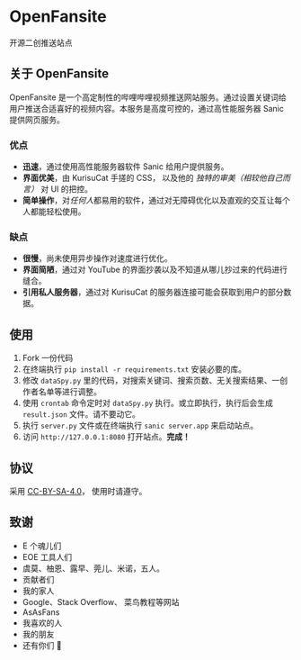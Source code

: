 # OpenFansite

开源二创推送站点

## 关于 OpenFansite

OpenFansite 是一个高定制性的哔哩哔哩视频推送网站服务。通过设置关键词给用户推送合适喜好的视频内容。本服务是高度可控的，通过高性能服务器 Sanic 提供网页服务。

### 优点

- **迅速**，通过使用高性能服务器软件 Sanic 给用户提供服务。
- **界面优美**，由 KurisuCat 手搓的 CSS， 以及他的 *独特的审美（相较他自己而言）* 对 UI 的把控。
- **简单操作**，对*任何人*都易用的软件，通过对无障碍优化以及直观的交互让每个人都能轻松使用。

### 缺点

- **很慢**，尚未使用异步操作对速度进行优化。
- **界面简陋**，通过对 YouTube 的界面抄袭以及不知道从哪儿抄过来的代码进行缝合。
- **引用私人服务器**，通过对 KurisuCat 的服务器连接可能会获取到用户的部分数据。

## 使用

1. Fork 一份代码
2. 在终端执行 ` pip install -r requirements.txt ` 安装必要的库。
3. 修改 ` dataSpy.py ` 里的代码，对搜索关键词、搜索页数、无关搜索结果、一创作者名单等进行调整。
4. 使用 ` crontab ` 命令定时对 ` dataSpy.py ` 执行。或立即执行，执行后会生成 ` result.json ` 文件。请不要动它。
5. 执行 ` server.py ` 文件或在终端执行 ` sanic server.app ` 来启动站点。
6. 访问 ` http://127.0.0.1:8080 ` 打开站点。**完成！**

## 协议

采用 [CC-BY-SA-4.0](https://github.com/OpenEOELOL/OpenFansite/blob/main/LICENSE)， 使用时请遵守。

## 致谢

- E 个魂儿们
- EOE 工具人们
- 虞莫、柚恩、露早、莞儿、米诺，五人。
- 贡献者们
- 我的家人
- Google、Stack Overflow、 菜鸟教程等网站
- AsAsFans
- 我喜欢的人
- 我的朋友
- 还有你们 🥰
